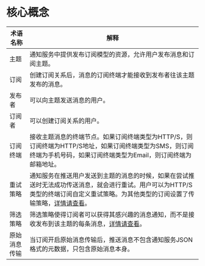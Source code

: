 # 核心概念

| **术语名称** | **解释**                                                     |
| ------------ | ------------------------------------------------------------ |
| 主题         | 通知服务中提供发布订阅模型的资源，允许用户发布消息和订阅主题。 |
| 订阅         | 创建订阅关系后，消息的订阅终端才能接收到发布者往该主题发布的消息。 |
| 发布者       | 可以向主题发送消息的用户。                                   |
| 订阅者       | 可以创建订阅关系的用户。                                     |
| 订阅终端     | 接收主题消息的终端节点。如果订阅终端类型为HTTP/S，则订阅终端为HTTP/S地址，如果订阅终端类型为SMS，则订阅终端为手机号码，如果订阅终端类型为Email，则订阅终端为邮箱地址。 |
| 重试策略     | 通知服务在推送用户发送到主题的消息的时候，如果在尝试推送时无法成功传送消息，就会进行重试。用户可以为HTTP/S类型的终端订阅自定义重试策略。为其他类型的订阅设置了传输策略，[详情请查看](../Operation-Guide/Message-Management/Reties-Policies.md)。 |
| 筛选策略     | 筛选策略使得订阅者可以获得其感兴趣的消息通知，而不是接收发布到该主题的每条消息，[详情请查看](../Operation-Guide/Subscription-Management/Filter-Policies.md)。 |
| 原始消息传输 | 当订阅开启原始消息传输后，推送消息不包含通知服务JSON格式的元数据，只包含原始消息本身。 |
